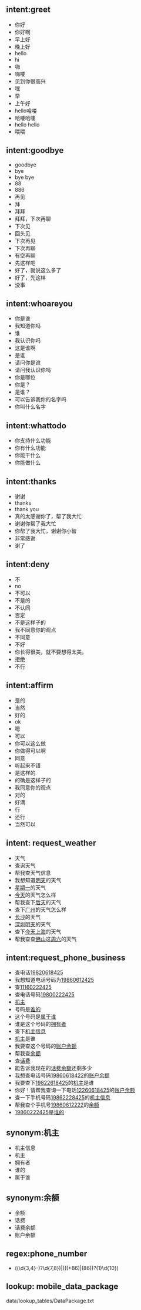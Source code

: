 ## intent:greet
- 你好
- 你好啊
- 早上好
- 晚上好
- hello
- hi
- 嗨
- 嗨喽
- 见到你很高兴
- 嘿
- 早
- 上午好
- hello哈喽
- 哈喽哈喽
- hello hello
- 喂喂

## intent:goodbye
- goodbye
- bye
- bye bye
- 88
- 886
- 再见
- 拜
- 拜拜
- 拜拜，下次再聊
- 下次见
- 回头见
- 下次再见
- 下次再聊
- 有空再聊
- 先这样吧
- 好了，就说这么多了
- 好了，先这样
- 没事

## intent:whoareyou
- 你是谁
- 我知道你吗
- 谁
- 我认识你吗
- 这是谁啊
- 是谁
- 请问你是谁
- 请问我认识你吗
- 你是哪位
- 你是？
- 是谁？
- 可以告诉我你的名字吗
- 你叫什么名字

## intent:whattodo
- 你支持什么功能
- 你有什么功能
- 你能干什么
- 你能做什么

## intent:thanks
- 谢谢
- thanks
- thank you
- 真的太感谢你了，帮了我大忙
- 谢谢你帮了我大忙
- 你帮了我大忙，谢谢你小智
- 非常感谢
- 谢了

## intent:deny
- 不
- no
- 不可以
- 不是的
- 不认同
- 否定
- 不是这样子的
- 我不同意你的观点
- 不同意
- 不好
- 你长得很美，就不要想得太美。
- 拒绝
- 不行

## intent:affirm
- 是的
- 当然
- 好的
- ok
- 嗯
- 可以
- 你可以这么做
- 你做得可以啊
- 同意
- 听起来不错
- 是这样的
- 的确是这样子的
- 我同意你的观点
- 对的
- 好滴
- 行
- 还行
- 当然可以

## intent: request_weather
- 天气
- 查询天气
- 帮我查天气信息
- 我想知道[明天](date-time)的天气
- [星期一](date-time)的天气
- [今天](date-time)的天气怎么样
- 帮我查下[后天](date-time)的天气
- 查下[广州](address)的天气怎么样
-  [长沙](address)的天气
- [深圳](address)[明天](date-time)的天气
- 查下[今天](date-time)[上海](address)的天气
- 帮我查查[佛山](address)这[周六](date-time)的天气

## intent:request_phone_business
- 查电话[19820618425](phone_number)
- 我想知道电话号码为[19860612425](phone_number)
- 查[11160222425](phone_number)
- 查电话号码[19800222425](phone_number)
- [机主](business)
- 号码是[谁的](business)
- 这个号码是[属于谁](business)
- 谁是这个号码的[拥有者](business)
- 查下[机主信息](business)
- [机主](business)是谁
- 我要查这个号码的[账户余额](business)
- 帮我查[余额](business)
- 查[话费](business)
- 能告诉我现在的[话费余额](business)还剩多少
- 我想查电话号码[19860618422](phone_number)的[账户余额](business)
- 我要查下[19822618425](phone_number)的[机主](business)是谁
- 你好！请帮我查询一下电话[12260618425](phone_number)的[账户余额](business)
- 查一下手机号码[19862228425](phone_number)的[机主信息](business)
- 帮我查个手机号[19860612222](phone_number)的[余额](business)
- [19860222425](phone_number)是[谁的](business)


## synonym:机主
- 机主信息
- 机主
- 拥有者
- 谁的
- 属于谁

## synonym:余额
- 余额
- 话费
- 话费余额
- 账户余额


## regex:phone_number
- ((\d{3,4}-)?\d{7,8})|(((\+86)|(86))?(1)\d{10})

## lookup: mobile_data_package
data/lookup_tables/DataPackage.txt
